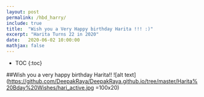 ```yaml
---
layout: post
permalink: /hbd_harry/
include: true
title:  "Wish you a Very Happy birthday Harita !!! :)"
excerpt: "Harita Turns 22 in 2020"
date:   2020-06-02 10:00:00
mathjax: false
---
```


* TOC
{:toc}


##Wish you a very happy birthday Harita!! 
![alt text](https://github.com/DeepakRaya/DeepakRaya.github.io/tree/master/Harita%20Bday%20Wishes/hari_active.jpg =100x20)